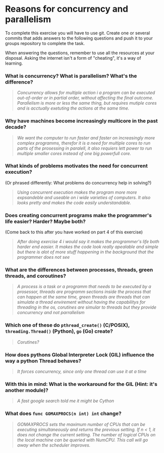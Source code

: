 # Reasons for concurrency and parallelism


To complete this exercise you will have to use git. Create one or several commits that adds answers to the following questions and push it to your groups repository to complete the task.

When answering the questions, remember to use all the resources at your disposal. Asking the internet isn't a form of "cheating", it's a way of learning.

 ### What is concurrency? What is parallelism? What's the difference?
 > *Concurrency allows for multiple action i a program can be executed out-of-order or in partial order, without affecting the final outcome. Parallelism is more or less the same thing, but requires mutiple cores and is acctually exetuting the actions at the same time.*
 
 ### Why have machines become increasingly multicore in the past decade?
 > *We want the computer to run faster and faster on increasingly more complex programms, therefor it is a need for multiple cores to run parts of the prosessing in paralell, it also requiers lett power to run multiple smaller cores instead of one big powerfull core.*
 
 ### What kinds of problems motivates the need for concurrent execution?
 (Or phrased differently: What problems do concurrency help in solving?)
 > *Using concurrent execution makes the program more more expsandeble and useable on i wide varieties of computers. It also looks pretty and makes the code easily understandable.*
 
 ### Does creating concurrent programs make the programmer's life easier? Harder? Maybe both?
 (Come back to this after you have worked on part 4 of this exercise)
 > *After doing exercise 4 i would say it makes the programmer's life both harder end easier. It makes the code look really apealable and simple but there is alot of more stuff happening in the background that the programmer does not see*
 
 ### What are the differences between processes, threads, green threads, and coroutines?
 > *A process is a task or a programm that needs to be executed by a prosessor, threads are programm sections inside the process that can happen at the same time, green threads are threads that can simulate a thread envirement without having the capabilitys for threading in the os, corutines are simular to threads but they provide concurrency and not parrallelism*
 
 ### Which one of these do `pthread_create()` (C/POSIX), `threading.Thread()` (Python), `go` (Go) create?
 > *Corutines?*
 
 ### How does pythons Global Interpreter Lock (GIL) influence the way a python Thread behaves?
 > *It forces concurrency, since only one thread can use it at a time*
 
 ### With this in mind: What is the workaround for the GIL (Hint: it's another module)?
 > *A fast google search told me it might be Cython*
 
 ### What does `func GOMAXPROCS(n int) int` change? 
 > *GOMAXPROCS sets the maximum number of CPUs that can be executing simultaneously and returns the previous setting. If n < 1, it does not change the current setting. The number of logical CPUs on the local machine can be queried with NumCPU. This call will go away when the scheduler improves.*

